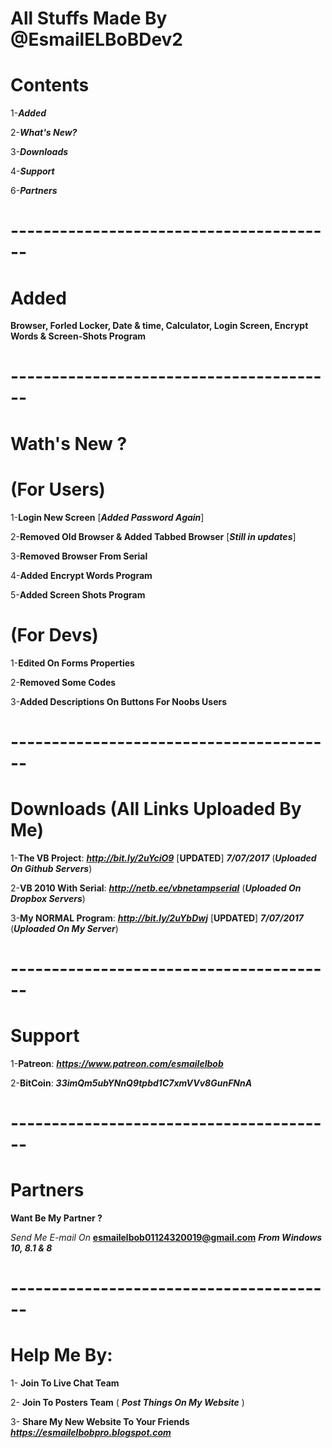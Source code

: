 # All Stuffs Made By @EsmailELBoBDev2
# Contents
1-***Added***

2-***What's New?***

3-***Downloads***

4-***Support***

6-***Partners***
# ----------------------------------------
# Added 

**Browser, Forled Locker, Date & time, Calculator, Login Screen, Encrypt Words & Screen-Shots Program**
# ----------------------------------------
# Wath's New ?

# (For Users)

1-**Login New Screen** [***Added Password Again***] 

2-**Removed Old Browser & Added Tabbed Browser** [***Still in updates***]

3-**Removed Browser From Serial**

4-**Added Encrypt Words Program**

5-**Added Screen Shots Program**

# (For Devs)

1-**Edited On Forms Properties**

2-**Removed Some Codes**

3-**Added Descriptions On Buttons For Noobs Users**
# ----------------------------------------
# Downloads (All Links Uploaded By Me)

1-**The VB Project**: ***http://bit.ly/2uYciO9*** [**UPDATED**] ***7/07/2017*** (***Uploaded On Github Servers***)

2-**VB 2010 With Serial**:  ***http://netb.ee/vbnetampserial*** (***Uploaded On Dropbox Servers***)

3-**My NORMAL Program**:  ***http://bit.ly/2uYbDwj*** [**UPDATED**] ***7/07/2017*** (***Uploaded On My Server***)
# ----------------------------------------
# Support

1-**Patreon**: ***https://www.patreon.com/esmailelbob***

2-**BitCoin**: ***33imQm5ubYNnQ9tpbd1C7xmVVv8GunFNnA***
# ----------------------------------------
# Partners

**Want Be My Partner ?**

*Send Me E-mail On*  **esmailelbob01124320019@gmail.com** ***From Windows 10, 8.1 & 8*** 
# ----------------------------------------
# Help Me By:

1- **Join To Live Chat Team**

2- **Join To Posters Team**  ( ***Post Things On My Website*** )

3- **Share My New Website To Your Friends** ***https://esmailelbobpro.blogspot.com***
